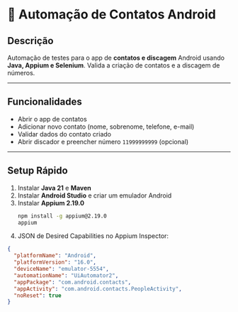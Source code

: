 # 📱 Automação de Contatos Android

&#x20;&#x20;

## Descrição

Automação de testes para o app de **contatos e discagem** Android usando **Java, Appium e Selenium**. Valida a criação de contatos e a discagem de números.

---

## Funcionalidades

- Abrir o app de contatos
- Adicionar novo contato (nome, sobrenome, telefone, e-mail)
- Validar dados do contato criado
- Abrir discador e preencher número `11999999999` (opcional)

---

## Setup Rápido

1. Instalar **Java 21** e **Maven**
2. Instalar **Android Studio** e criar um emulador Android
3. Instalar **Appium 2.19.0**
   ```bash
   npm install -g appium@2.19.0
   appium
   ```
4. JSON de Desired Capabilities no Appium Inspector:

```json
{
  "platformName": "Android",
  "platformVersion": "16.0",
  "deviceName": "emulator-5554",
  "automationName": "UiAutomator2",
  "appPackage": "com.android.contacts",
  "appActivity": "com.android.contacts.PeopleActivity",
  "noReset": true
}
```







